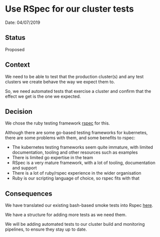 # Use RSpec for our cluster tests

Date: 04/07/2019

## Status

Proposed

## Context

We need to be able to test that the production cluster(s) and any test clusters we create behave the way we expect them to.

So, we need automated tests that exercise a cluster and confirm that the effect we get is the one we expected.

## Decision

We chose the ruby testing framework [rspec] for this.

Although there are some go-based testing frameworks for kubernetes, there are some problems with them, and some benefits to rspec:

* The kubernetes testing frameworks seem quite immature, with limited documentation, tooling and other resources such as examples
* There is limited go expertise in the team
* RSpec is a very mature framework, with a lot of tooling, documentation and support
* There is a lot of ruby/rspec experience in the wider organisation
* Ruby is our scripting language of choice, so rspec fits with that

## Consequences

We have translated our existing bash-based smoke tests into Rspec [here][smoke-tests].

We have a structure for adding more tests as we need them.

We will be adding automated tests to our cluster build and monitoring pipelines, to ensure they stay up to date.

[rspec]: https://rspec.info/
[smoke-tests]: https://github.com/ministryofjustice/cloud-platform-smoke-tests
